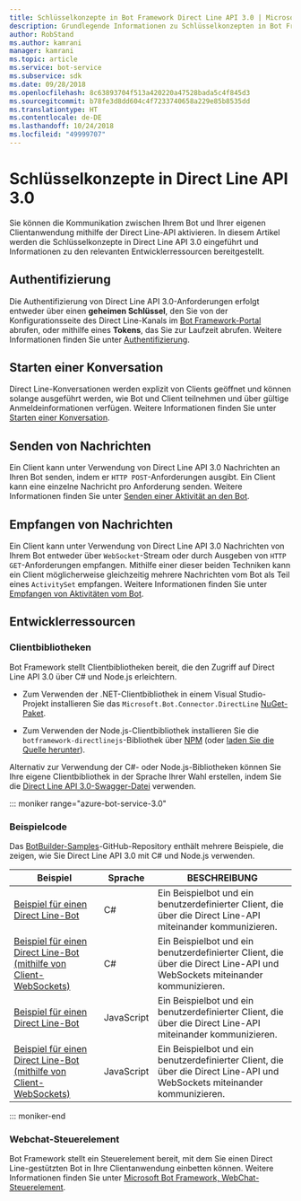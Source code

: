```yaml
---
title: Schlüsselkonzepte in Bot Framework Direct Line API 3.0 | Microsoft-Dokumentation
description: Grundlegende Informationen zu Schlüsselkonzepten in Bot Framework Direct Zeile API 3.0.
author: RobStand
ms.author: kamrani
manager: kamrani
ms.topic: article
ms.service: bot-service
ms.subservice: sdk
ms.date: 09/28/2018
ms.openlocfilehash: 8c63893704f513a420220a47528bada5c4f845d3
ms.sourcegitcommit: b78fe3d8dd604c4f7233740658a229e85b8535dd
ms.translationtype: HT
ms.contentlocale: de-DE
ms.lasthandoff: 10/24/2018
ms.locfileid: "49999707"
---
```

# <a name="key-concepts-in-direct-line-api-30"></a>Schlüsselkonzepte in Direct Line API 3.0

Sie können die Kommunikation zwischen Ihrem Bot und Ihrer eigenen Clientanwendung mithilfe der Direct Line-API aktivieren. In diesem Artikel werden die Schlüsselkonzepte in Direct Line API 3.0 eingeführt und Informationen zu den relevanten Entwicklerressourcen bereitgestellt.

## <a name="authentication"></a>Authentifizierung

Die Authentifizierung von Direct Line API 3.0-Anforderungen erfolgt entweder über einen **geheimen Schlüssel**, den Sie von der Konfigurationsseite des Direct Line-Kanals im <a href="https://dev.botframework.com/" target="_blank">Bot Framework-Portal</a> abrufen, oder mithilfe eines **Tokens**, das Sie zur Laufzeit abrufen. Weitere Informationen finden Sie unter [Authentifizierung](bot-framework-rest-direct-line-3-0-authentication.md).

## <a name="starting-a-conversation"></a>Starten einer Konversation

Direct Line-Konversationen werden explizit von Clients geöffnet und können solange ausgeführt werden, wie Bot und Client teilnehmen und über gültige Anmeldeinformationen verfügen. Weitere Informationen finden Sie unter [Starten einer Konversation](bot-framework-rest-direct-line-3-0-start-conversation.md).

## <a name="sending-messages"></a>Senden von Nachrichten

Ein Client kann unter Verwendung von Direct Line API 3.0 Nachrichten an Ihren Bot senden, indem er `HTTP POST`-Anforderungen ausgibt. Ein Client kann eine einzelne Nachricht pro Anforderung senden. Weitere Informationen finden Sie unter [Senden einer Aktivität an den Bot](bot-framework-rest-direct-line-3-0-send-activity.md).

## <a name="receiving-messages"></a>Empfangen von Nachrichten

Ein Client kann unter Verwendung von Direct Line API 3.0 Nachrichten von Ihrem Bot entweder über `WebSocket`-Stream oder durch Ausgeben von `HTTP GET`-Anforderungen empfangen. Mithilfe einer dieser beiden Techniken kann ein Client möglicherweise gleichzeitig mehrere Nachrichten vom Bot als Teil eines `ActivitySet` empfangen. Weitere Informationen finden Sie unter [Empfangen von Aktivitäten vom Bot](bot-framework-rest-direct-line-3-0-receive-activities.md).

## <a name="developer-resources"></a>Entwicklerressourcen

### <a name="client-libraries"></a>Clientbibliotheken

Bot Framework stellt Clientbibliotheken bereit, die den Zugriff auf Direct Line API 3.0 über C# und Node.js erleichtern. 

- Zum Verwenden der .NET-Clientbibliothek in einem Visual Studio-Projekt installieren Sie das `Microsoft.Bot.Connector.DirectLine` <a href="https://www.nuget.org/packages/Microsoft.Bot.Connector.DirectLine" target="_blank">NuGet-Paket</a>. 

- Zum Verwenden der Node.js-Clientbibliothek installieren Sie die `botframework-directlinejs`-Bibliothek über <a href="https://www.npmjs.com/package/botframework-directlinejs" target="_blank">NPM</a> (oder <a href="https://github.com/Microsoft/BotFramework-DirectLineJS" target="_blank">laden Sie die Quelle herunter</a>).

Alternativ zur Verwendung der C#- oder Node.js-Bibliotheken können Sie Ihre eigene Clientbibliothek in der Sprache Ihrer Wahl erstellen, indem Sie die <a href="https://docs.botframework.com/en-us/restapi/directline3/swagger.json" target="_blank">Direct Line API 3.0-Swagger-Datei</a> verwenden.

::: moniker range="azure-bot-service-3.0"

### <a name="sample-code"></a>Beispielcode

Das <a href="https://github.com/Microsoft/BotBuilder-Samples/tree/v3-sdk-samples" target="_blank">BotBuilder-Samples</a>-GitHub-Repository enthält mehrere Beispiele, die zeigen, wie Sie Direct Line API 3.0 mit C# und Node.js verwenden.

| Beispiel | Sprache | BESCHREIBUNG |
|----|----|----|
| <a href="https://github.com/Microsoft/BotBuilder-Samples/tree/v3-sdk-samples/CSharp/core-DirectLine" target="_blank">Beispiel für einen Direct Line-Bot</a> | C# | Ein Beispielbot und ein benutzerdefinierter Client, die über die Direct Line-API miteinander kommunizieren. |
| <a href="https://github.com/Microsoft/BotBuilder-Samples/tree/v3-sdk-samples/CSharp/core-DirectLineWebSockets" target="_blank">Beispiel für einen Direct Line-Bot (mithilfe von Client-WebSockets)</a> | C# | Ein Beispielbot und ein benutzerdefinierter Client, die über die Direct Line-API und WebSockets miteinander kommunizieren. |
| <a href="https://github.com/Microsoft/BotBuilder-Samples/tree/v3-sdk-samples/Node/core-DirectLine" target="_blank">Beispiel für einen Direct Line-Bot</a> | JavaScript | Ein Beispielbot und ein benutzerdefinierter Client, die über die Direct Line-API miteinander kommunizieren. |
| <a href="https://github.com/Microsoft/BotBuilder-Samples/tree/v3-sdk-samples/Node/core-DirectLineWebSockets" target="_blank">Beispiel für einen Direct Line-Bot (mithilfe von Client-WebSockets)</a> | JavaScript | Ein Beispielbot und ein benutzerdefinierter Client, die über die Direct Line-API und WebSockets miteinander kommunizieren. |

::: moniker-end

### <a name="web-chat-control"></a>Webchat-Steuerelement 

Bot Framework stellt ein Steuerelement bereit, mit dem Sie einen Direct Line-gestützten Bot in Ihre Clientanwendung einbetten können. Weitere Informationen finden Sie unter <a href="https://github.com/Microsoft/BotFramework-WebChat" target="_blank">Microsoft Bot Framework, WebChat-Steuerelement</a>.
